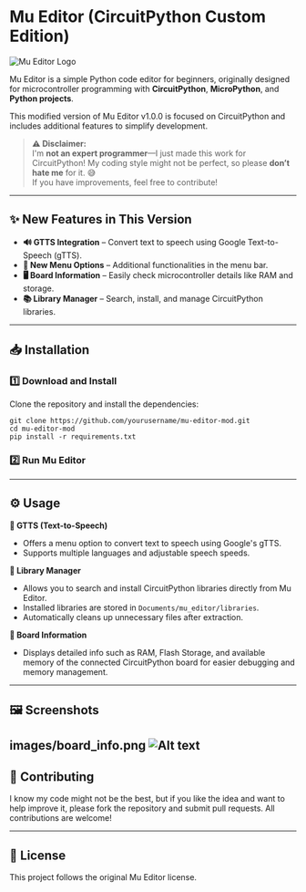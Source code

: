 # Mu Editor (CircuitPython Custom Edition)

![Mu Editor Logo](https://raw.githubusercontent.com/mu-editor/mu/main/docs/images/mu-logo.png)

Mu Editor is a simple Python code editor for beginners, originally designed for microcontroller programming with **CircuitPython**, **MicroPython**, and **Python projects**.

This modified version of Mu Editor v1.0.0 is focused on CircuitPython and includes additional features to simplify development.

> **⚠️ Disclaimer:**  
> I'm **not an expert programmer**—I just made this work for CircuitPython! My coding style might not be perfect, so please **don’t hate me** for it. 😅  
> If you have improvements, feel free to contribute!

---

## ✨ New Features in This Version

- **🔊 GTTS Integration** – Convert text to speech using Google Text-to-Speech (gTTS).
- **📂 New Menu Options** – Additional functionalities in the menu bar.
- **🖥️ Board Information** – Easily check microcontroller details like RAM and storage.
- **📚 Library Manager** – Search, install, and manage CircuitPython libraries.

---

## 📥 Installation

### 1️⃣ Download and Install

Clone the repository and install the dependencies:

```
git clone https://github.com/yourusername/mu-editor-mod.git
cd mu-editor-mod
pip install -r requirements.txt
```
### 2️⃣ Run Mu Editor


---

## ⚙️ Usage

**📌 GTTS (Text-to-Speech)**  
- Offers a menu option to convert text to speech using Google's gTTS.  
- Supports multiple languages and adjustable speech speeds.

**📌 Library Manager**  
- Allows you to search and install CircuitPython libraries directly from Mu Editor.  
- Installed libraries are stored in `Documents/mu_editor/libraries`.  
- Automatically cleans up unnecessary files after extraction.

**📌 Board Information**  
- Displays detailed info such as RAM, Flash Storage, and available memory of the connected CircuitPython board for easier debugging and memory management.

---

## 🖼️ Screenshots

images/board_info.png
![Alt text](relative%20path/images/board_info.png?raw=true "Title")
---

## 🤝 Contributing

I know my code might not be the best, but if you like the idea and want to help improve it, please fork the repository and submit pull requests. All contributions are welcome!

---

## 📜 License

This project follows the original Mu Editor license.
